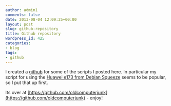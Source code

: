 ```yaml
---
author: admin1
comments: false
date: 2013-08-04 12:09:25+00:00
layout: post
slug: github-repository
title: Github repository
wordpress_id: 425
categories:
- blog
tags:
- github
---
```


I created a [github](http://github.com) for some of the scripts I posted here.
In particular my script for using the [Huawei e173 from Debian Squeeze](http://blog.oldcomputerjunk.net/2011/optus-huawei-e173-or-e1752-in-debian-squeeze/) seems to be popular, so I put that up first.

Its over at [https://github.com/oldcomputerjunk](https://github.com/oldcomputerjunk) - enjoy!
